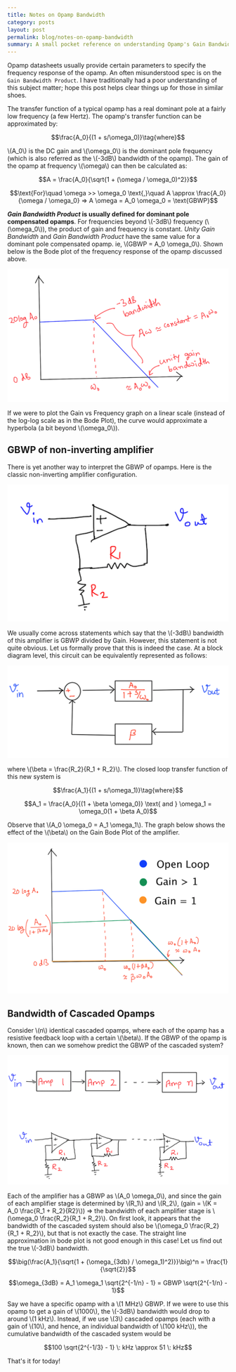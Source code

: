 ```yaml
---
title: Notes on Opamp Bandwidth
category: posts
layout: post
permalink: blog/notes-on-opamp-bandwidth
summary: A small pocket reference on understanding Opamp's Gain Bandwidth Product
---
```


Opamp datasheets usually provide certain parameters to specify the frequency response of the opamp. An often misunderstood spec is on the `Gain Bandwidth Product`. I have traditionally had a poor understanding of this subject matter; hope this post helps clear things up for those in similar shoes.

The transfer function of a typical opamp has a real dominant pole at a fairly low frequency (a few Hertz). The opamp's transfer function can be approximated by:

$$\frac{A_0}{(1 + s/\omega_0)}\tag{where}$$

\\(A_0\\) is the DC gain and \\(\omega_0\\) is the dominant pole frequency (which is also referred as the \\(-3dB\\) bandwidth of the opamp). The gain of the opamp at frequency \\(\omega\\) can then be calculated as:

$$A =  \frac{A_0}{\sqrt{1 + (\omega / \omega_0)^2}}$$

$$\text{For}\quad \omega >> \omega_0 \text{,}\quad  A \approx \frac{A_0}{\omega / \omega_0} => A \omega = A_0 \omega_0 = \text{GBWP}$$

***Gain Bandwidth Product* is usually defined for dominant pole compensated opamps**. For frequencies beyond \\(-3dB\\) frequency (\\(\omega_0\\)), the product of gain and frequency is constant. *Unity Gain Bandwidth* and *Gain Bandwidth Product* have the same value for a dominant pole compensated opamp. ie, \\(GBWP = A_0 \omega_0\\). Shown below is the Bode plot of the frequency response of the opamp discussed above.

![](/img/opamp_bandwidth/gbwp_bode_plot.png)

If we were to plot the Gain vs Frequency graph on a linear scale (instead of the log-log scale as in the Bode Plot), the curve would approximate a hyperbola (a bit beyond \\(\omega_0\\)).

## GBWP of non-inverting amplifier

There is yet another way to interpret the GBWP of opamps. Here is the classic non-inverting amplifier configuration.

![](/img/opamp_bandwidth/non_inverting_amplifier_circuit.png)

We usually come across statements which say that the \\(-3dB\\) bandwidth of this amplifier is GBWP divided by Gain. However, this statement is not quite obvious. Let us formally prove that this is indeed the case. At a block diagram level, this circuit can be equivalently represented as follows:

![](/img/opamp_bandwidth/non_inverting_amplifier_block_diagram.png)

where \\(\beta = \frac{R_2}{R_1 + R_2}\\). The closed loop transfer function of this new system is

$$\frac{A_1}{(1 + s/\omega_1)}\tag{where}$$

$$A_1 = \frac{A_0}{(1 + \beta \omega_0)} \text{  and  } \omega_1 = \omega_0(1 + \beta A_0)$$

Observe that \\(A_0 \omega_0 = A_1 \omega_1\\). The graph below shows the effect of the \\(\beta\\) on the Gain Bode Plot of the amplifier.

![](/img/opamp_bandwidth/gbwp_bode_plot_elaborated.png)

## Bandwidth of Cascaded Opamps

Consider \\(n\\) identical cascaded opamps, where each of the opamp has a resistive feedback loop with a certain \\(\beta\\). If the GBWP of the opamp is known, then can we somehow predict the GBWP of the cascaded system?

![](/img/opamp_bandwidth/cascaded_opamp.png)

Each of the amplifier has a GBWP as \\(A_0 \omega_0\\), and since the gain of each amplifier stage is determined by \\(R_1\\) and \\(R_2\\), (gain = \\(K = A_0 \frac{R_1 + R_2}{R2}\\)) => the bandwidth of each amplifier stage is \\(\omega_0 \frac{R_2}{R_1 + R_2}\\). On first look, it appears that the bandwidth of the cascaded system should also be  \\(\omega_0 \frac{R_2}{R_1 + R_2}\\), but that is not exactly the case. The straight line approximation in bode plot is not good enough in this case! Let us find out the true \\(-3dB\\) bandwidth.


$$\big(\frac{A_1}{\sqrt{1 + (\omega_{3db} / \omega_1)^2)}}\big)^n = \frac{1}{\sqrt{2}}$$

$$\omega_{3dB} = A_1 \omega_1 \sqrt{2^{-1/n} - 1} = GBWP \sqrt{2^{-1/n} - 1}$$


Say we have a specific opamp with a \\(1 MHz\\) GBWP. If we were to use this opamp to get a gain of \\(1000\\), the \\(-3dB\\) bandwidth would drop to around \\(1 kHz\\). Instead, if we use \\(3\\) cascaded opamps (each with a gain of \\(10\\), and hence, an individual bandwidth of \\(100 kHz\\)), the cumulative bandwidth of the cascaded system would be 

$$100 \sqrt{2^{-1/3} - 1} \: kHz \approx 51 \: kHz$$


That's it for today! 









